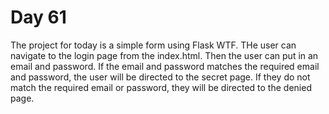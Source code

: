 # Day 61
The project for today is a simple form using Flask WTF. THe user can navigate to the login page from the index.html. Then the user can put in an email and password. If the email and password matches the required email and password, the user will be directed to the secret page. If they do not match the required email or password, they will be directed to the denied page.